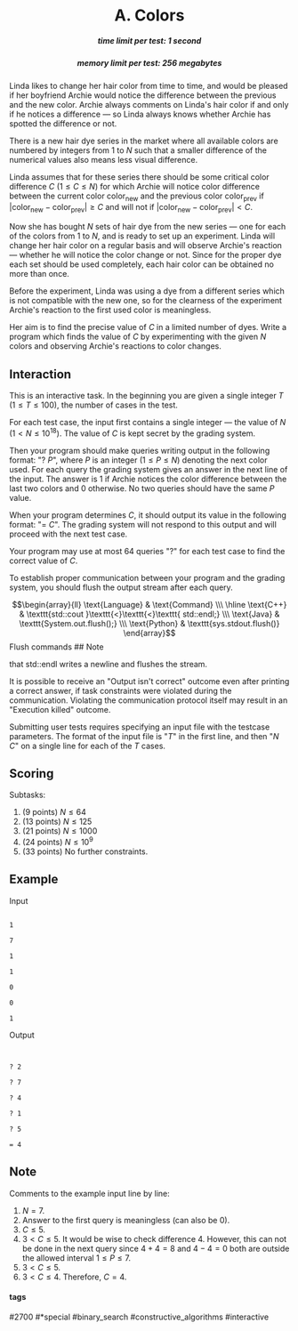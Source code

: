 <h1 style='text-align: center;'> A. Colors</h1>

<h5 style='text-align: center;'>time limit per test: 1 second</h5>
<h5 style='text-align: center;'>memory limit per test: 256 megabytes</h5>

Linda likes to change her hair color from time to time, and would be pleased if her boyfriend Archie would notice the difference between the previous and the new color. Archie always comments on Linda's hair color if and only if he notices a difference — so Linda always knows whether Archie has spotted the difference or not.

There is a new hair dye series in the market where all available colors are numbered by integers from $1$ to $N$ such that a smaller difference of the numerical values also means less visual difference.

Linda assumes that for these series there should be some critical color difference $C$ ($1 \le C \le N$) for which Archie will notice color difference between the current color $\mathrm{color}_{\mathrm{new}}$ and the previous color $\mathrm{color}_{\mathrm{prev}}$ if $\left|\mathrm{color}_{\mathrm{new}} - \mathrm{color}_{\mathrm{prev}}\right| \ge C$ and will not if $\left|\mathrm{color}_{\mathrm{new}} - \mathrm{color}_{\mathrm{prev}}\right| < C$.

Now she has bought $N$ sets of hair dye from the new series — one for each of the colors from $1$ to $N$, and is ready to set up an experiment. Linda will change her hair color on a regular basis and will observe Archie's reaction — whether he will notice the color change or not. Since for the proper dye each set should be used completely, each hair color can be obtained no more than once.

Before the experiment, Linda was using a dye from a different series which is not compatible with the new one, so for the clearness of the experiment Archie's reaction to the first used color is meaningless.

Her aim is to find the precise value of $C$ in a limited number of dyes. Write a program which finds the value of $C$ by experimenting with the given $N$ colors and observing Archie's reactions to color changes.

## Interaction

This is an interactive task. In the beginning you are given a single integer $T$ ($1 \leq T \leq 100$), the number of cases in the test.

For each test case, the input first contains a single integer — the value of $N$ ($1 < N \le 10^{18}$). The value of $C$ is kept secret by the grading system.

Then your program should make queries writing output in the following format: "? $P$", where $P$ is an integer ($1 \le P \le N$) denoting the next color used. For each query the grading system gives an answer in the next line of the input. The answer is $1$ if Archie notices the color difference between the last two colors and $0$ otherwise. No two queries should have the same $P$ value.

When your program determines $C$, it should output its value in the following format: "= $C$". The grading system will not respond to this output and will proceed with the next test case.

Your program may use at most 64 queries "?" for each test case to find the correct value of $C$.

To establish proper communication between your program and the grading system, you should flush the output stream after each query.

 $$\begin{array}{ll} \text{Language} & \text{Command} \\\ \hline \text{C++} & \texttt{std::cout }\texttt{<}\texttt{<}\texttt{ std::endl;} \\\ \text{Java} & \texttt{System.out.flush();} \\\ \text{Python} & \texttt{sys.stdout.flush()} \end{array}$$ Flush commands ## Note

 that std::endl writes a newline and flushes the stream.

It is possible to receive an "Output isn't correct" outcome even after printing a correct answer, if task constraints were violated during the communication. Violating the communication protocol itself may result in an "Execution killed" outcome.

Submitting user tests requires specifying an input file with the testcase parameters. The format of the input file is "$T$" in the first line, and then "$N$ $C$" on a single line for each of the $T$ cases.

## Scoring

Subtasks: 

1. (9 points) $N \le 64$
2. (13 points) $N \le 125$
3. (21 points) $N \le 1000$
4. (24 points) $N \le 10^9$
5. (33 points) No further constraints.
## Example

Input
```

1

7

1

1

0

0

1

```
Output
```


? 2

? 7

? 4

? 1

? 5

= 4
```
## Note

Comments to the example input line by line: 

1. $N = 7$.
2. Answer to the first query is meaningless (can also be $0$).
3. $C \leq 5$.
4. $3 < C \leq 5$. It would be wise to check difference $4$. However, this can not be done in the next query since $4 + 4 = 8$ and $4 - 4 = 0$ both are outside the allowed interval $1 \le P \le 7$.
5. $3 < C \leq 5$.
6. $3 < C \leq 4$. Therefore, $C = 4$.


#### tags 

#2700 #*special #binary_search #constructive_algorithms #interactive 